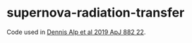 # supernova-radiation-transfer

Code used in [Dennis Alp et al 2019 ApJ 882 22](https://iopscience.iop.org/article/10.3847/1538-4357/ab3395).
